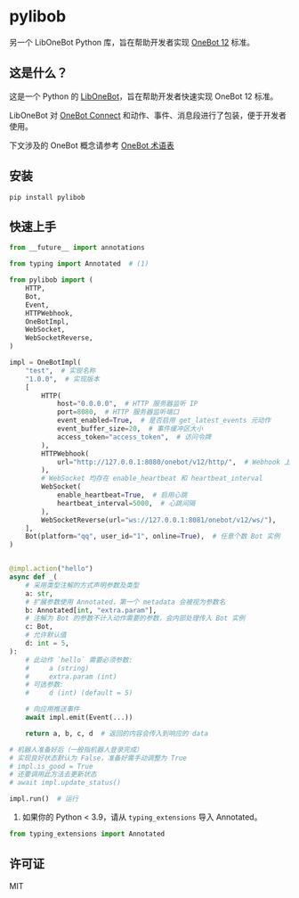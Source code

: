 # pylibob

另一个 LibOneBot Python 库，旨在帮助开发者实现 [OneBot 12](https://12.onebot.dev/) 标准。

## 这是什么？

这是一个 Python 的 [LibOneBot](https://12.onebot.dev/glossary/#libonebot)，旨在帮助开发者快速实现 OneBot 12 标准。

LibOneBot 对 [OneBot Connect](https://12.onebot.dev/connect/) 和动作、事件、消息段进行了包装，便于开发者使用。

下文涉及的 OneBot 概念请参考 [OneBot 术语表](https://12.onebot.dev/glossary/)

## 安装

```shell
pip install pylibob
```

## 快速上手

```python
from __future__ import annotations

from typing import Annotated  # (1)

from pylibob import (
    HTTP,
    Bot,
    Event,
    HTTPWebhook,
    OneBotImpl,
    WebSocket,
    WebSocketReverse,
)

impl = OneBotImpl(
    "test",  # 实现名称
    "1.0.0",  # 实现版本
    [
        HTTP(
            host="0.0.0.0",  # HTTP 服务器监听 IP
            port=8080,  # HTTP 服务器监听端口
            event_enabled=True,  # 是否启用 get_latest_events 元动作
            event_buffer_size=20,  # 事件缓冲区大小
            access_token="access_token",  # 访问令牌
        ),
        HTTPWebhook(
            url="http://127.0.0.1:8080/onebot/v12/http/",  # Webhook 上报地址
        ),
        # WebSocket 均存在 enable_heartbeat 和 heartbeat_interval
        WebSocket(
            enable_heartbeat=True,  # 启用心跳
            heartbeat_interval=5000,  # 心跳间隔
        ),
        WebSocketReverse(url="ws://127.0.0.1:8081/onebot/v12/ws/"),
    ],
    Bot(platform="qq", user_id="1", online=True),  # 任意个数 Bot 实例
)


@impl.action("hello")
async def _(
    # 采用类型注解的方式声明参数及类型
    a: str,
    # 扩展参数使用 Annotated，第一个 metadata 会被视为参数名
    b: Annotated[int, "extra.param"],
    # 注解为 Bot 的参数不计入动作需要的参数，会内部处理传入 Bot 实例
    c: Bot,
    # 允许默认值
    d: int = 5,
):
    # 此动作 `hello` 需要必须参数:
    #     a (string)
    #     extra.param (int)
    # 可选参数:
    #     d (int) (default = 5)

    # 向应用推送事件
    await impl.emit(Event(...))

    return a, b, c, d  # 返回的内容会传入到响应的 data

# 机器人准备好后（一般指机器人登录完成）
# 实现良好状态默认为 False，准备好需手动调整为 True
# impl.is_good = True
# 还要调用此方法去更新状态
# await impl.update_status()

impl.run()  # 运行
```

1. 如果你的 Python < 3.9，请从 `typing_extensions` 导入 Annotated。
```python
from typing_extensions import Annotated
```

## 许可证

MIT
